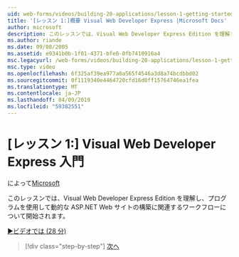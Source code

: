 ```yaml
---
uid: web-forms/videos/building-20-applications/lesson-1-getting-started-with-visual-web-developer-express
title: '[レッスン 1:]概要 Visual Web Developer Express |Microsoft Docs'
author: microsoft
description: このレッスンでは、Visual Web Developer Express Edition を理解し、プログラムを使用して、dyn のビルドに関連するワークフローについて開始しています.
ms.author: riande
ms.date: 09/08/2005
ms.assetid: e9341b0b-1f01-4371-bfe0-0fb7410916a4
msc.legacyurl: /web-forms/videos/building-20-applications/lesson-1-getting-started-with-visual-web-developer-express
msc.type: video
ms.openlocfilehash: 6f325af39ea977a0a565f4546a3d8a74bcdbbd02
ms.sourcegitcommit: 0f1119340e4464720cfd16d0ff15764746ea1fea
ms.translationtype: MT
ms.contentlocale: ja-JP
ms.lasthandoff: 04/09/2019
ms.locfileid: "59382551"
---
```

# <a name="lesson-1-getting-started-with-visual-web-developer-express"></a>[レッスン 1:] Visual Web Developer Express 入門

によって[Microsoft](https://github.com/microsoft)

このレッスンでは、Visual Web Developer Express Edition を理解し、プログラムを使用して動的な ASP.NET Web サイトの構築に関連するワークフローについて開始されます。

[&#9654;ビデオでは (28 分)](https://channel9.msdn.com/Blogs/ASP-NET-Site-Videos/lesson-1-getting-started-with-visual-web-developer-express)

> [!div class="step-by-step"]
> [次へ](lesson-2-creating-a-web-forms-user-interface.md)
